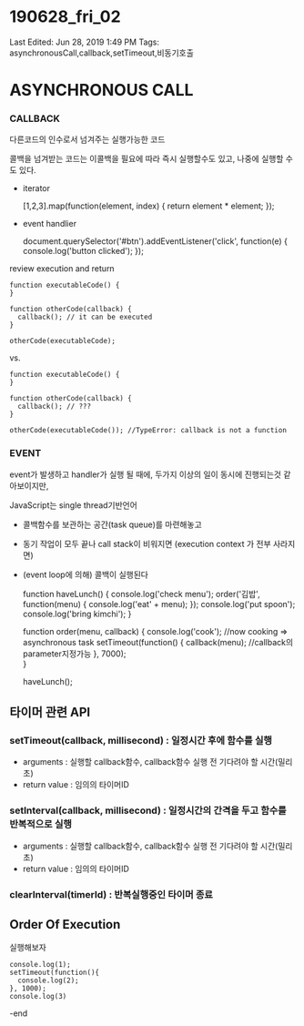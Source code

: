 # 190628_fri_02

Last Edited: Jun 28, 2019 1:49 PM
Tags: asynchronousCall,callback,setTimeout,비동기호출

# ASYNCHRONOUS CALL

### CALLBACK

다른코드의 인수로서 넘겨주는 실행가능한 코드

콜백을 넘겨받는 코드는 이콜백을 필요에 따라 즉시 실행할수도 있고, 나중에 실행할 수도 있다.

- iterator

    [1,2,3].map(function(element, index) {
      return element * element;
    });

- event handlier

    document.querySelector('#btn').addEventListener('click', function(e) {
      console.log('button clicked');
    });

review execution and return

    function executableCode() {
    }
    
    function otherCode(callback) {
      callback(); // it can be executed
    }
    
    otherCode(executableCode);

vs.

    function executableCode() {
    }
    
    function otherCode(callback) {
      callback(); // ???
    }
    
    otherCode(executableCode()); //TypeError: callback is not a function

### EVENT

event가 발생하고 handler가 실행 될 때에, 두가지 이상의 일이 동시에 진행되는것 같아보이지만, 

JavaScript는 single thread기반언어

- 콜백함수를 보관하는 공간(task queue)를 마련해놓고
- 동기 작업이 모두 끝나 call stack이 비워지면 (execution context 가 전부 사라지면)
- (event loop에 의해) 콜백이 실행된다

    function haveLunch() {
      console.log('check menu');
      order('김밥', function(menu) {
        console.log('eat' + menu);
      });
      console.log('put spoon');
      console.log('bring kimchi');
    }
    
    function order(menu, callback) {
      console.log('cook');
      //now cooking => asynchronous task
      setTimeout(function() {
        callback(menu); //callback의 parameter지정가능
      }, 7000);  
     }
    
    haveLunch();

## 타이머 관련 API

### setTimeout(callback, millisecond) : 일정시간 후에 함수를 실행

- arguments : 실행할 callback함수, callback함수 실행 전 기다려야 할 시간(밀리초)
- return value : 임의의 타이머ID

### setInterval(callback, millisecond) : 일정시간의 간격을 두고 함수를 반복적으로 실행

- arguments : 실행할 callback함수, callback함수 실행 전 기다려야 할 시간(밀리초)
- return value : 임의의 타이머ID

### clearInterval(timerId) : 반복실행중인 타이머 종료

## Order Of Execution

실행해보자

    console.log(1);
    setTimeout(function(){
      console.log(2);
    }, 1000);
    console.log(3)

-end